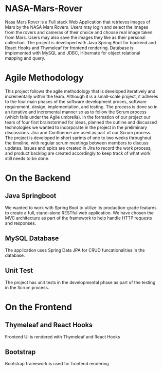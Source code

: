 # NASA-Mars-Rover

Nasa Mars Rover is a Full stack Web Application that retrieves images of Mars by the NASA Mars Rovers. Users may login and select the images from the rovers and cameras of their choice and choose real image taken from Mars. Users may also save the images they like as their personal collection.
The project is developed with Java Spring Boot for backend and React Hooks and Thymeleaf for frontend rendering.
Database is implemented with MySQL and JDBC, Hibernate for object relational mapping and query.

# Agile Methodology

This project follows the agile methodology that is developed iteratively and incrementally within the team. Although it is a small-scale project, it adheres to the four main phases of the software development proces, software requirement, design, implementation, and testing. The process is done so in an iterative and incremental manner so as to follow the Scrum process (which falls under the Agile umbrella). In the formation of our project our team of four first brainstormed for ideas, planned the outline and discussed technologies we wanted to incorporate in the project in the preliminary discussions. 
Jira and Confluence are used as part of our Scrum process. The project is developed in short sprints of one to two weeks throughout the timeline, with regular scrum meetings between members to discuss updates. Issues and epics are created in Jira to record the work process, and product backlog are created accordingly to keep track of what work still needs to be done. 

# On the Backend

## Java Springboot

We wanted to work with Spring Boot to utilize its production-grade features to create a full, stand-alone RESTful web application. We have chosen the MVC architecture as part of the framework to help handle HTTP requests and responses. 

## MySQL Database

The application uses Spring Data JPA for CRUD funcationalities in the database. 

## Unit Test

The project has unit tests in the developmental phase as part of the testing in the Scrum process. 

# On the Frontend

## Thymeleaf and React Hooks

Frontend UI is rendered with Thymeleaf and React Hooks 

## Bootstrap 

Bootstrap framework is used for frontend rendering 

